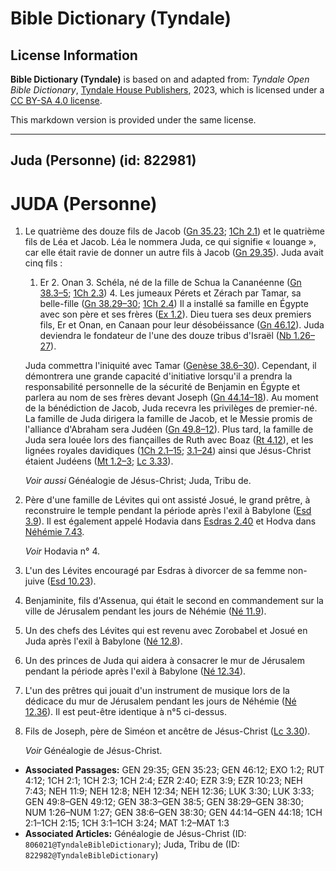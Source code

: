 # Bible Dictionary (Tyndale)

## License Information

**Bible Dictionary (Tyndale)** is based on and adapted from: _Tyndale Open Bible Dictionary_, [Tyndale House Publishers](https://tyndaleopenresources.com/), 2023, which is licensed under a [CC BY-SA 4.0 license](https://creativecommons.org/licenses/by-sa/4.0/legalcode.en).

This markdown version is provided under the same license.



--------------------------------

## Juda (Personne) (id: 822981)

JUDA (Personne)
===============

1. Le quatrième des douze fils de Jacob ([Gn 35\.23](https://ref.ly/Gen35:23); [1Ch 2\.1](https://ref.ly/1Chr2:1)) et le quatrième fils de Léa et Jacob. Léa le nommera Juda, ce qui signifie « louange », car elle était ravie de donner un autre fils à Jacob ([Gn 29\.35](https://ref.ly/Gen29:35)). Juda avait cinq fils :

    1. Er
        2. Onan
        3. Schéla, né de la fille de Schua la Cananéenne ([Gn 38\.3–5](https://ref.ly/Gen38:3-Gen38:5); [1Ch 2\.3](https://ref.ly/1Chr2:3))
        4. Les jumeaux Pérets et Zérach par Tamar, sa belle\-fille ([Gn 38\.29–30](https://ref.ly/Gen38:29-Gen38:30); [1Ch 2\.4](https://ref.ly/1Chr2:4))
        Il a installé sa famille en Égypte avec son père et ses frères ([Ex 1\.2](https://ref.ly/Exod1:2)). Dieu tuera ses deux premiers fils, Er et Onan, en Canaan pour leur désobéissance ([Gn 46\.12](https://ref.ly/Gen46:12)). Juda deviendra le fondateur de l'une des douze tribus d'Israël ([Nb 1\.26–27](https://ref.ly/Num1:26-Num1:27)).

    Juda commettra l'iniquité avec Tamar ([Genèse 38\.6–30](https://ref.ly/Gen38:6-Gen38:30)). Cependant, il démontrera une grande capacité d'initiative lorsqu'il a prendra la responsabilité personnelle de la sécurité de Benjamin en Égypte et parlera au nom de ses frères devant Joseph ([Gn 44\.14–18](https://ref.ly/Gen44:14-Gen44:18)). Au moment de la bénédiction de Jacob, Juda recevra les privilèges de premier\-né. La famille de Juda dirigera la famille de Jacob, et le Messie promis de l'alliance d'Abraham sera Judéen ([Gn 49\.8–12](https://ref.ly/Gen49:8-Gen49:12)). Plus tard, la famille de Juda sera louée lors des fiançailles de Ruth avec Boaz ([Rt 4\.12](https://ref.ly/Ruth4:12)), et les lignées royales davidiques ([1Ch 2\.1–15](https://ref.ly/1Chr2:1-1Chr2:15); [3\.1–24](https://ref.ly/1Chr3:1-1Chr3:24)) ainsi que Jésus\-Christ étaient Judéens ([Mt 1\.2–3](https://ref.ly/Matt1:2-Matt1:3); [Lc 3\.33](https://ref.ly/Luke3:33)).

    *Voir aussi* Généalogie de Jésus\-Christ; Juda, Tribu de.

2. Père d'une famille de Lévites qui ont assisté Josué, le grand prêtre, à reconstruire le temple pendant la période après l'exil à Babylone ([Esd 3\.9](https://ref.ly/Ezra3:9)). Il est également appelé Hodavia dans [Esdras 2\.40](https://ref.ly/Ezra2:40) et Hodva dans [Néhémie 7\.43](https://ref.ly/Neh7:43).

    *Voir* Hodavia n° 4.

3. L'un des Lévites encouragé par Esdras à divorcer de sa femme non\-juive ([Esd 10\.23](https://ref.ly/Ezra10:23)).
4. Benjaminite, fils d'Assenua, qui était le second en commandement sur la ville de Jérusalem pendant les jours de Néhémie ([Né 11\.9](https://ref.ly/Neh11:9)).
5. Un des chefs des Lévites qui est revenu avec Zorobabel et Josué en Juda après l'exil à Babylone ([Né 12\.8](https://ref.ly/Neh12:8)).
6. Un des princes de Juda qui aidera à consacrer le mur de Jérusalem pendant la période après l'exil à Babylone ([Né 12\.34](https://ref.ly/Neh12:34)).
7. L'un des prêtres qui jouait d'un instrument de musique lors de la dédicace du mur de Jérusalem pendant les jours de Néhémie ([Né 12\.36](https://ref.ly/Neh12:36)). Il est peut\-être identique à n°5 ci\-dessus.
8. Fils de Joseph, père de Siméon et ancêtre de Jésus\-Christ ([Lc 3\.30](https://ref.ly/Luke3:30)).

    *Voir* Généalogie de Jésus\-Christ.

* **Associated Passages:** GEN 29:35; GEN 35:23; GEN 46:12; EXO 1:2; RUT 4:12; 1CH 2:1; 1CH 2:3; 1CH 2:4; EZR 2:40; EZR 3:9; EZR 10:23; NEH 7:43; NEH 11:9; NEH 12:8; NEH 12:34; NEH 12:36; LUK 3:30; LUK 3:33; GEN 49:8–GEN 49:12; GEN 38:3–GEN 38:5; GEN 38:29–GEN 38:30; NUM 1:26–NUM 1:27; GEN 38:6–GEN 38:30; GEN 44:14–GEN 44:18; 1CH 2:1–1CH 2:15; 1CH 3:1–1CH 3:24; MAT 1:2–MAT 1:3
* **Associated Articles:** Généalogie de Jésus-Christ (ID: `806021@TyndaleBibleDictionary`); Juda, Tribu de (ID: `822982@TyndaleBibleDictionary`)

